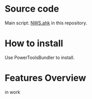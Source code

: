 # Source code

Main script: [NWS.ahk](https://github.com/tdalon/ahk/blob/master/NWS.ahk) in this repository.

# How to install
Use PowerToolsBundler to install.

# Features Overview

in work